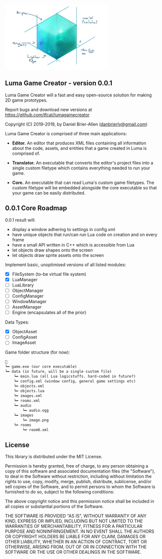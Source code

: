 ﻿![Luma WIP Logo](https://raw.githubusercontent.com/tfcat/LumaGameCreator/master/promotional/Logo.png)

Luma Game Creator - version 0.0.1
--------------------------------------------------------
Luma Game Creator will a fast and easy
open-source solution for making 2D game prototypes.

Report bugs and download new versions at https://github.com/tfcat/lumagamecreator

Copyright (C) 2019-2019, by Daniel Brier-Allen (danbrierly@gmail.com)

Luma Game Creator is comprised of three main applications:
* **Editor.** An editor that produces XML files containing all information about 
  the code, assets, and entities that a game created in Luma is comprised of.

* **Translator.** An executable that converts the editor's project files into a 
  single custom filetype which contains everything needed to run your game.

* **Core.** An executable that can read Luma's custom game filetypes. The 
  custom filetype will be embedded alongside the core executable so that your game can
  be easily distributed.


0.0.1 Core Roadmap
--------------------------------------------------------
0.0.1 result will:
* display a window adhering to settings in config.xml
* have unique objects that run/can run Lua code on creation and on every frame
* have a small API written in C++ which is accessible from Lua
* let objects draw shapes onto the screen
* let objects draw sprite assets onto the screen

Implement basic, unoptimised versions of all listed modules:
- [x] FileSystem (to-be virtual file system)
- [x] LuaManager
- [ ] LuaLibrary
- [ ] ObjectManager
- [ ] ConfigManager
- [ ] WindowManager
- [ ] AssetManager
- [ ] Engine (encapsulates all of the prior)

Data Types:
- [x] ObjectAsset
- [ ] ConfigAsset
- [ ] ImageAsset

Game folder structure (for now):
```
📁
┕━ game.exe (our core executable)
┕━ data (in future, will be a single custom file)
	┕━ main.lua (all Lua logicstuffs. hard-coded in future?)
	┕━ config.xml (window config, general game settings etc)
	┕━ objects.xml
	┕━ objects.lua
	┕━ images.xml
	┕━ rooms.xml
	┕━ audio
		┕━ audio.ogg
	┕━ images
		┕━ image.png
	┕━ rooms
		┕━ room0.xml
```

License
--------------------------------------------------------
This library is distributed under the MIT License.

Permission is hereby granted, free of charge, to any person
obtaining a copy of this software and associated documentation
files (the "Software"), to deal in the Software without
restriction, including without limitation the rights to use,
copy, modify, merge, publish, distribute, sublicense, and/or sell
copies of the Software, and to permit persons to whom the
Software is furnished to do so, subject to the following
conditions:

The above copyright notice and this permission notice shall be
included in all copies or substantial portions of the Software.

THE SOFTWARE IS PROVIDED "AS IS", WITHOUT WARRANTY OF ANY KIND,
EXPRESS OR IMPLIED, INCLUDING BUT NOT LIMITED TO THE WARRANTIES
OF MERCHANTABILITY, FITNESS FOR A PARTICULAR PURPOSE AND
NONINFRINGEMENT. IN NO EVENT SHALL THE AUTHORS OR COPYRIGHT
HOLDERS BE LIABLE FOR ANY CLAIM, DAMAGES OR OTHER LIABILITY,
WHETHER IN AN ACTION OF CONTRACT, TORT OR OTHERWISE, ARISING
FROM, OUT OF OR IN CONNECTION WITH THE SOFTWARE OR THE USE OR
OTHER DEALINGS IN THE SOFTWARE.
